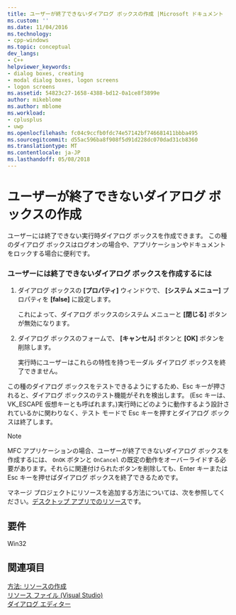 ```yaml
---
title: ユーザーが終了できないダイアログ ボックスの作成 |Microsoft ドキュメント
ms.custom: ''
ms.date: 11/04/2016
ms.technology:
- cpp-windows
ms.topic: conceptual
dev_langs:
- C++
helpviewer_keywords:
- dialog boxes, creating
- modal dialog boxes, logon screens
- logon screens
ms.assetid: 54823c27-1658-4388-bd12-0a1ce8f3899e
author: mikeblome
ms.author: mblome
ms.workload:
- cplusplus
- uwp
ms.openlocfilehash: fc04c9ccfb0fdc74e57142bf746681411bbba495
ms.sourcegitcommit: d55ac596ba8f908f5d91d228dc070dad31cb8360
ms.translationtype: MT
ms.contentlocale: ja-JP
ms.lasthandoff: 05/08/2018
---
```

# <a name="creating-a-dialog-box-that-users-cannot-exit"></a>ユーザーが終了できないダイアログ ボックスの作成
ユーザーには終了できない実行時ダイアログ ボックスを作成できます。 この種のダイアログ ボックスはログオンの場合や、アプリケーションやドキュメントをロックする場合に便利です。  
  
### <a name="to-create-a-dialog-box-that-a-user-cannot-exit"></a>ユーザーには終了できないダイアログ ボックスを作成するには  
  
1.  ダイアログ ボックスの **[プロパティ]** ウィンドウで、 **[システム メニュー]** プロパティを **[false]** に設定します。  
  
     これによって、ダイアログ ボックスのシステム メニューと **[閉じる]** ボタンが無効になります。  
  
2.  ダイアログ ボックスのフォームで、 **[キャンセル]** ボタンと **[OK]** ボタンを削除します。  
  
     実行時にユーザーはこれらの特性を持つモーダル ダイアログ ボックスを終了できません。  
  
 この種のダイアログ ボックスをテストできるようにするため、Esc キーが押されると、ダイアログ ボックスのテスト機能がそれを検出します。 (Esc キーは、VK_ESCAPE 仮想キーとも呼ばれます。)実行時にどのように動作するよう設計されているかに関わりなく、テスト モードで Esc キーを押すとダイアログ ボックスは終了します。  
  
> [!NOTE]
>  MFC アプリケーションの場合、ユーザーが終了できないダイアログ ボックスを作成するには、 `OnOK` ボタンと `OnCancel` の既定の動作をオーバーライドする必要があります。それらに関連付けられたボタンを削除しても、Enter キーまたは Esc キーを押せばダイアログ ボックスを終了できるためです。  
  
 マネージ プロジェクトにリソースを追加する方法については、次を参照してください。[デスクトップ アプリでのリソース](/dotnet/framework/resources/index)です。  
  
## <a name="requirements"></a>要件  
 Win32  
  
## <a name="see-also"></a>関連項目  
 [方法: リソースの作成](../windows/how-to-create-a-resource.md)   
 [リソース ファイル (Visual Studio)](../windows/resource-files-visual-studio.md)   
 [ダイアログ エディター](../windows/dialog-editor.md)

